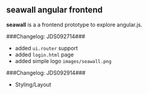 ## seawall angular frontend ##

**seawall** is a a frontend prototype to explore angular.js.


###Changelog: JDS092714###

- added `ui.router` support
- added `login.html` page
- added simple logo `images/seawall.png`

###Changelog: JDS092914###

- Styling/Layout

    
